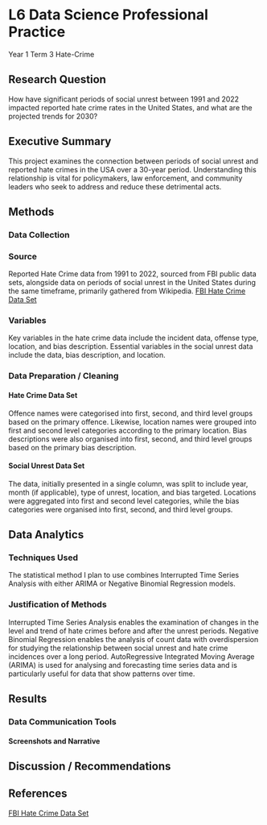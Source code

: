 # L6 Data Science Professional Practice 
Year 1 Term 3 
Hate-Crime

## Research Question
How have significant periods of social unrest between 1991 and 2022 impacted reported hate crime rates in the United States, and what are the projected trends for 2030?

## Executive Summary
This project examines the connection between periods of social unrest and reported hate crimes in the USA over a 30-year period. Understanding this relationship is vital for policymakers, law enforcement, and community leaders who seek to address and reduce these detrimental acts.

## Methods

### Data Collection

### Source
Reported Hate Crime data from 1991 to 2022, sourced from FBI public data sets, alongside data on periods of social unrest in the United States during the same timeframe, primarily gathered from Wikipedia.
[FBI Hate Crime Data Set](https://cde.ucr.cjis.gov/LATEST/webapp/#/pages/downloads#datasets)

### Variables
Key variables in the hate crime data include the incident data, offense type, location, and bias description. Essential variables in the social unrest data include the data, bias description, and location.

### Data Preparation / Cleaning

#### Hate Crime Data Set
Offence names were categorised into first, second, and third level groups based on the primary offence. Likewise, location names were grouped into first and second level categories according to the primary location. Bias descriptions were also organised into first, second, and third level groups based on the primary bias description.

#### Social Unrest Data Set
The data, initially presented in a single column, was split to include year, month (if applicable), type of unrest, location, and bias targeted. Locations were aggregated into first and second level categories, while the bias categories were organised into first, second, and third level groups.

## Data Analytics

### Techniques Used
The statistical method I plan to use combines Interrupted Time Series Analysis with either ARIMA or Negative Binomial Regression models.

### Justification of Methods
Interrupted Time Series Analysis enables the examination of changes in the level and trend of hate crimes before and after the unrest periods. Negative Binomial Regression enables the analysis of count data with overdispersion for studying the relationship between social unrest and hate crime incidences over a long period. AutoRegressive Integrated Moving Average (ARIMA) is used for analysing and forecasting time series data and is particularly useful for data that show patterns over time.

## Results

### Data Communication Tools

#### Screenshots and Narrative

## Discussion / Recommendations

## References
[FBI Hate Crime Data Set](https://cde.ucr.cjis.gov/LATEST/webapp/#/pages/downloads#datasets)
